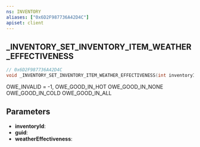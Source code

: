 ```yaml
---
ns: INVENTORY
aliases: ["0x6D2F987736A42D4C"]
apiset: client
---
```

## _INVENTORY_SET_INVENTORY_ITEM_WEATHER_EFFECTIVENESS

```c
// 0x6D2F987736A42D4C
void _INVENTORY_SET_INVENTORY_ITEM_WEATHER_EFFECTIVENESS(int inventoryId,Any* guid,int weatherEffectiveness);
```

OWE_INVALID = -1,
OWE_GOOD_IN_HOT
OWE_GOOD_IN_NONE
OWE_GOOD_IN_COLD
OWE_GOOD_IN_ALL

## Parameters
* **inventoryId**:
* **guid**:
* **weatherEffectiveness**:



